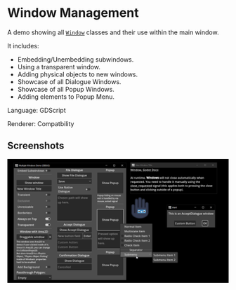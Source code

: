 # Window Management

A demo showing all [`Window`](https://docs.godotengine.org/en/stable/classes/class_window.html) classes and their use within the main window.

It includes:
- Embedding/Unembedding subwindows.
- Using a transparent window.
- Adding physical objects to new windows.
- Showcase of all Dialogue Windows.
- Showcase of all Popup Windows.
- Adding elements to Popup Menu.

Language: GDScript

Renderer: Compatbility

## Screenshots

![Screenshot](screenshots/screenshot.webp)
